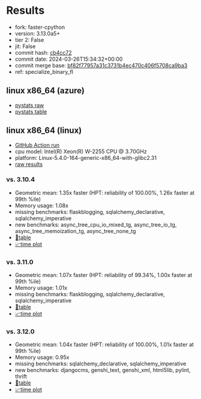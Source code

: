 # Results

- fork: faster-cpython
- version: 3.13.0a5+
- tier 2: False
- jit: False
- commit hash: [cb4cc72](https://github.com/faster%2dcpython/cpython/commit/cb4cc72)
- commit date: 2024-03-26T15:34:32+00:00
- commit merge base: [bf82f77957a31c3731b4ec470c406f5708ca9ba3](https://github.com/faster%2dcpython/cpython/commit/bf82f77957a31c3731b4ec470c406f5708ca9ba3)
- ref: specialize_binary_fl

## linux x86_64 (azure)

- [pystats raw](bm-20240326-azure-x86_64-faster%252dcpython-specialize_binary_fl-3.13.0a5%2B-cb4cc72-pystats.json)
- [pystats table](bm-20240326-azure-x86_64-faster%252dcpython-specialize_binary_fl-3.13.0a5%2B-cb4cc72-pystats.md)

## linux x86_64 (linux)

- [GitHub Action run](https://github.com/faster-cpython/benchmarking/actions/runs/8439036266)
- cpu model: Intel(R) Xeon(R) W-2255 CPU @ 3.70GHz
- platform: Linux-5.4.0-164-generic-x86_64-with-glibc2.31
- [raw results](bm-20240326-linux-x86_64-faster%252dcpython-specialize_binary_fl-3.13.0a5%2B-cb4cc72.json)

### vs. 3.10.4

- Geometric mean: 1.35x faster (HPT: reliability of 100.00%, 1.26x faster at 99th %ile)
- Memory usage: 1.08x
- missing benchmarks: flaskblogging, sqlalchemy_declarative, sqlalchemy_imperative
- new benchmarks: async_tree_cpu_io_mixed_tg, async_tree_io_tg, async_tree_memoization_tg, async_tree_none_tg
- [📄table](bm-20240326-linux-x86_64-faster%252dcpython-specialize_binary_fl-3.13.0a5%2B-cb4cc72-vs-3.10.4.md)
- [📈time plot](bm-20240326-linux-x86_64-faster%252dcpython-specialize_binary_fl-3.13.0a5%2B-cb4cc72-vs-3.10.4.png)

### vs. 3.11.0

- Geometric mean: 1.07x faster (HPT: reliability of 99.34%, 1.00x faster at 99th %ile)
- Memory usage: 1.01x
- missing benchmarks: flaskblogging, sqlalchemy_declarative, sqlalchemy_imperative
- [📄table](bm-20240326-linux-x86_64-faster%252dcpython-specialize_binary_fl-3.13.0a5%2B-cb4cc72-vs-3.11.0.md)
- [📈time plot](bm-20240326-linux-x86_64-faster%252dcpython-specialize_binary_fl-3.13.0a5%2B-cb4cc72-vs-3.11.0.png)

### vs. 3.12.0

- Geometric mean: 1.04x faster (HPT: reliability of 100.00%, 1.01x faster at 99th %ile)
- Memory usage: 0.95x
- missing benchmarks: sqlalchemy_declarative, sqlalchemy_imperative
- new benchmarks: djangocms, genshi_text, genshi_xml, html5lib, pylint, thrift
- [📄table](bm-20240326-linux-x86_64-faster%252dcpython-specialize_binary_fl-3.13.0a5%2B-cb4cc72-vs-3.12.0.md)
- [📈time plot](bm-20240326-linux-x86_64-faster%252dcpython-specialize_binary_fl-3.13.0a5%2B-cb4cc72-vs-3.12.0.png)

